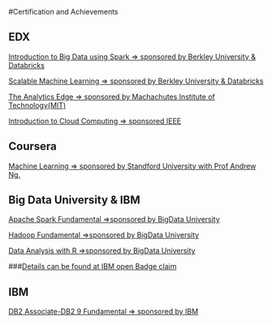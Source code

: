 #Certification and Achievements

EDX
--------------------------

[Introduction to Big Data using Spark => sponsored by Berkley University & Databricks](https://www.edx.org/course/introduction-big-data-apache-spark-uc-berkeleyx-cs100-1x)

[Scalable Machine Learning  => sponsored by Berkley University & Databricks](https://www.edx.org/course/scalable-machine-learning-uc-berkeleyx-cs190-1x )

[The Analytics Edge => sponsored by Machachutes Institute of Technology(MIT)](https://www.edx.org/course/analytics-edge-mitx-15-071x-0)

[Introduction to Cloud Computing => sponsored IEEE](https://www.edx.org/course/introduction-cloud-computing-ieeex-cloudintro-x)



Coursera
---------------------------

[Machine Learning => sponsored by Standford University with Prof Andrew  Ng.](https://www.coursera.org/learn/machine-learning/home/info)


Big Data University & IBM
--------------------------

[Apache Spark Fundamental =>sponsored by BigData University](http://bigdatauniversity.com/bdu-wp/bdu-course/spark-fundamentals/)

[Hadoop Fundamental =>sponsored by BigData University](http://bigdatauniversity.com/bdu-wp/bdu-course/hadoop-fundamentals-i-version-3/)

[Data Analysis with R =>sponsored by BigData University](http://bigdatauniversity.com/bdu-wp/bdu-course/introduction-to-data-analysis-using-r/)

###[Details can be found at IBM open Badge claim ](https://www.youracclaim.com/users/kuntal-ganguly) 


IBM
-------------------------

[DB2 Associate-DB2 9 Fundamental => sponsored by IBM](http://www-03.ibm.com/certify/certs/08003503.shtml)


